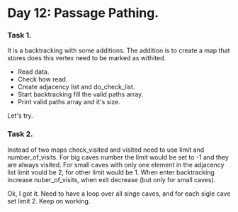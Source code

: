 # Day 12: Passage Pathing.

### Task 1.

It is a backtracking with some additions. The addition is to create a map that stores does this vertex need to be marked as withited.

- Read data.
- Check how read.
- Create adjacency list and do_check_list.
- Start backtracking fill the valid paths array.
- Print valid paths array and it's size.

Let's try. 


### Task 2.

Instead of two maps check_visited and visited need to use limit and number_of_visits. For big caves number the limit would be set to -1 and they are always visited.
For small caves with only one element in the adjacency list limit vould be 2, for other limit would be 1. When enter backtracking increase nuber_of_visits, when exit decrease (but only for small caves).

Ok, I got it. Need to have a loop over all singe caves, and for each sigle cave set limit 2. Keep on working.

